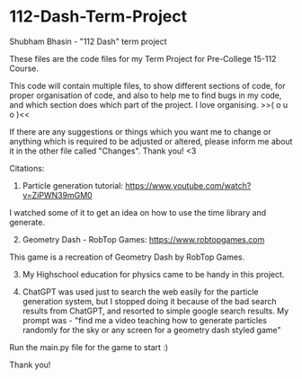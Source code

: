# 112-Dash-Term-Project
Shubham Bhasin - "112 Dash" term project

These files are the code files for my Term Project for Pre-College 15-112 Course.

This code will contain multiple files, to show different sections of code, for proper organisation of code, and also to help me to find bugs in my code, and which section does which part of the project. I love organising. >>(  o  u  o  )<<

If there are any suggestions or things which you want me to change or anything which is required to be adjusted or altered, please inform me about it in the other file called "Changes". Thank you! <3

Citations:

1. Particle generation tutorial: https://www.youtube.com/watch?v=ZiPWN39mGM0

I watched some of it to get an idea on how to use the time library and generate.

2. Geometry Dash - RobTop Games: https://www.robtopgames.com

This game is a recreation of Geometry Dash by RobTop Games.

3. My Highschool education for physics came to be handy in this project.


4. ChatGPT was used just to search the web easily for the particle generation system, but I stopped doing it because of the bad search results from ChatGPT, and resorted to simple google search results. My prompt was - "find me a video teaching how to generate particles randomly for the sky or any screen for a geometry dash styled game"

Run the main.py file for the game to start :)

Thank you!





